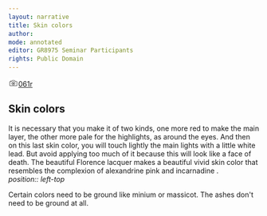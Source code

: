 ```yaml
---
layout: narrative
title: Skin colors
author:
mode: annotated
editor: GR8975 Seminar Participants
rights: Public Domain
---
```


 <a href="http://gallica.bnf.fr/ark:/12148/btv1b10500001g/f127.image"><img src="../assets/photo-icon.png" alt="folio images" style="display:inline-block; margin-bottom:-3px;">061r</a><br/> 
## Skin colors

 
It is necessary that you make it of two kinds, one more red to make the main layer, the other more pale for the highlights, as around the eyes. And then on this last skin color, you will touch lightly the main lights with a little white lead. But avoid applying too much of it because this will look like a face of death. The beautiful Florence lacquer makes a beautiful vivid skin color that resembles the complexion of alexandrine pink and incarnadine
. 
*position:: left-top*

 Certain colors need to be ground like minium or massicot. The ashes don't need to be ground at all.
 